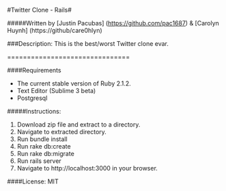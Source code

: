 #Twitter Clone - Rails#

#####Written by [Justin Pacubas] (https://github.com/pac1687) & [Carolyn Huynh] (https://github/care0hlyn)

###Description:
This is the best/worst Twitter clone evar.

===============================

####Requirements
* The current stable version of Ruby 2.1.2.
* Text Editor (Sublime 3 beta)
* Postgresql

#####Instructions:
1. Download zip file and extract to a directory.
2. Navigate to extracted directory.
3. Run bundle install
4. Run rake db:create
5. Run rake db:migrate
6. Run rails server
7. Navigate to http://localhost:3000 in your browser.

####License:
MIT
